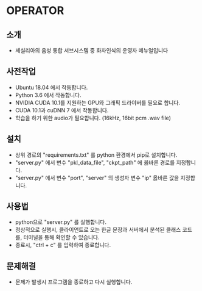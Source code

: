 # OPERATOR

## 소개
* 세실리아의 음성 통합 서브시스템 중 화자인식의 운영자 메뉴얼입니다

## 사전작업
* Ubuntu 18.04 에서 작동합니다.
* Python 3.6 에서 작동합니다.
* NVIDIA CUDA 10.1를 지원하는 GPU와 그래픽 드라이버를 필요로 합니다.
* CUDA 10.1과 cuDNN 7 에서 작동합니다.
* 학습을 하기 위한 audio가 필요합니다. (16kHz, 16bit pcm .wav file)

## 설치
* 상위 경로의 "requirements.txt" 를 python 환경에서 pip로 설치합니다.
* "server.py" 에서 변수 "pkl_data_file", "ckpt_path" 에 옳바른 경로를 지정합니다.
* "server.py" 에서 변수 "port", "server" 의 생성자 변수 "ip" 옳바른 값을 지정합니다.

## 사용법
* python으로 "server.py" 를 실행합니다.
* 정상적으로 실행시, 클라이언트로 오는 한글 문장과 서버에서 분석된 클래스 코드를, 터미널을 통해 확인할 수 있습니다.
* 종료시, "ctrl + c" 를 입력하여 종료합니다.

## 문제해결
* 문제가 발생시 프로그램을 종료하고 다시 실행합니다.
